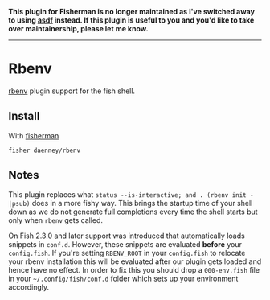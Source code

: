 **This plugin for Fisherman is no longer maintained as I've switched away to using [asdf](https://github.com/asdf-vm/asdf) 
instead. If this plugin is useful to you and you'd like to take over maintainership, please let me know.**

---

# Rbenv

[rbenv] plugin support for the fish shell.

## Install

With [fisherman]

```
fisher daenney/rbenv
```

## Notes

This plugin replaces what `status --is-interactive; and . (rbenv init -|psub)`
does in a more fishy way. This brings the startup time of your shell down
as we do not generate full completions every time the shell starts but only
when `rbenv` gets called.

On Fish 2.3.0 and later support was introduced that automatically loads
snippets in `conf.d`. However, these snippets are evaluated **before** your
`config.fish`. If you're setting `RBENV_ROOT` in your `config.fish` to
relocate your rbenv installation this will be evaluated after our plugin
gets loaded and hence have no effect. In order to fix this you should drop
a `000-env.fish` file in your `~/.config/fish/conf.d` folder which sets
up your environment accordingly.

[slack-link]: https://fisherman-wharf.herokuapp.com/
[slack-badge]: https://fisherman-wharf.herokuapp.com/badge.svg
[fisherman]: https://github.com/fisherman/fisherman
[rbenv]: https://github.com/rbenv/rbenv
